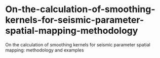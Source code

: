 # On-the-calculation-of-smoothing-kernels-for-seismic-parameter-spatial-mapping-methodology
On the calculation of smoothing kernels for seismic parameter spatial mapping: methodology and examples
